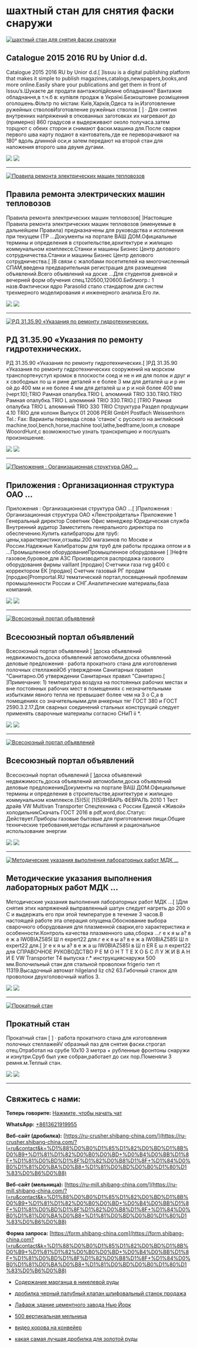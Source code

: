 # шахтный стан для снятия фаски снаружи

<a href="https://swt.shibang-china.com/?l=ru&img&k=%D1%88%D0%B0%D1%85%D1%82%D0%BD%D1%8B%D0%B9+%D1%81%D1%82%D0%B0%D0%BD+%D0%B4%D0%BB%D1%8F+%D1%81%D0%BD%D1%8F%D1%82%D0%B8%D1%8F+%D1%84%D0%B0%D1%81%D0%BA%D0%B8+%D1%81%D0%BD%D0%B0%D1%80%D1%83%D0%B6%D0%B8" target="_blank">![шахтный стан для снятия фаски снаружи](http://static.shibang-china.com/all-800x300/200.jpg)</a>

## Catalogue 2015 2016 RU by Unior d.d.
Catalogue 2015 2016 RU by Unior d.d.[ ]Issuu is a digital publishing platform that makes it simple to publish magazines,catalogs,newspapers,books,and more online.Easily share your publications and get them in front of Issuu’s.Шукаєте де продати вантажопідйомне обладнання? Вантажне обладнання,в т.ч.б в: купівля продаж в Україні.Безкоштовне розміщення оголошень.Фільтр по містам: Київ,Харків,Одеса та ін.Изготовление ружейных стволовИзготовление ружейных стволов [ ]&nbsp;&#0183;&#32;Для снятия внутренних напряжений в откованных заготовках их нагревают до (примерно) 860 градусов и выдерживают около получаса.затем торцуют с обеих сторон и снимают фаски.машина для.После сварки первого шва карту подают в кантователь,где ее переворачивают на 180&#176; вдоль длинной оси,и затем передают на второй стан для наложения второго шва двумя дугами.


<a href="https://whatsapp.shibangsoft.com/WhatsApp.php" target="_blank" title="WhatsApp">![](http://static.shibang-china.com/icon/whatsapp.png)</a> <a href="https://swt.shibang-china.com/?l=ru&icon&k=%D1%88%D0%B0%D1%85%D1%82%D0%BD%D1%8B%D0%B9+%D1%81%D1%82%D0%B0%D0%BD+%D0%B4%D0%BB%D1%8F+%D1%81%D0%BD%D1%8F%D1%82%D0%B8%D1%8F+%D1%84%D0%B0%D1%81%D0%BA%D0%B8+%D1%81%D0%BD%D0%B0%D1%80%D1%83%D0%B6%D0%B8" target="_blank">![](http://static.shibang-china.com/icon/chat-ru.png)</a>

---

<a href="https://swt.shibang-china.com/?l=ru&img&k=%D1%88%D0%B0%D1%85%D1%82%D0%BD%D1%8B%D0%B9+%D1%81%D1%82%D0%B0%D0%BD+%D0%B4%D0%BB%D1%8F+%D1%81%D0%BD%D1%8F%D1%82%D0%B8%D1%8F+%D1%84%D0%B0%D1%81%D0%BA%D0%B8+%D1%81%D0%BD%D0%B0%D1%80%D1%83%D0%B6%D0%B8" target="_blank">![Правила ремонта электрических машин тепловозов](http://static.shibang-china.com/all-800x300/172.jpg)</a>

## Правила ремонта электрических машин тепловозов
Правила ремонта электрических машин тепловозов[ ]Настоящие Правила ремонта электрических машин тепловозов (именуемые в дальнейшем Правила) предназначены для руководства и исполнения при текущем (ТР …Документы на портале ВАШ ДОМ.Официальные термины и определения в строительстве,архитектуре и жилищно коммунальном комплексе.Станки и машины Бизнес Центр делового сотрудничества.Станки и машины Бизнес Центр делового сотрудничества.[ ]В связи с жалобами посетителей на многочисленный СПАМ,введена предварительная регистрация для размещения объявлений.Всего объявлений на доске …Для студентов дневной и вечерней форм обучения спец.120500,120600.Библиогр.: 1 назв.Фактически ядро Parasolid стало стан&#173;дартом для систем трехмерного моделирования и инженерного анализа.Его ли.


<a href="https://whatsapp.shibangsoft.com/WhatsApp.php" target="_blank" title="WhatsApp">![](http://static.shibang-china.com/icon/whatsapp.png)</a> <a href="https://swt.shibang-china.com/?l=ru&icon&k=%D1%88%D0%B0%D1%85%D1%82%D0%BD%D1%8B%D0%B9+%D1%81%D1%82%D0%B0%D0%BD+%D0%B4%D0%BB%D1%8F+%D1%81%D0%BD%D1%8F%D1%82%D0%B8%D1%8F+%D1%84%D0%B0%D1%81%D0%BA%D0%B8+%D1%81%D0%BD%D0%B0%D1%80%D1%83%D0%B6%D0%B8" target="_blank">![](http://static.shibang-china.com/icon/chat-ru.png)</a>

---

<a href="https://swt.shibang-china.com/?l=ru&img&k=%D1%88%D0%B0%D1%85%D1%82%D0%BD%D1%8B%D0%B9+%D1%81%D1%82%D0%B0%D0%BD+%D0%B4%D0%BB%D1%8F+%D1%81%D0%BD%D1%8F%D1%82%D0%B8%D1%8F+%D1%84%D0%B0%D1%81%D0%BA%D0%B8+%D1%81%D0%BD%D0%B0%D1%80%D1%83%D0%B6%D0%B8" target="_blank">![РД 31.35.90 &#171;Указания по ремонту гидротехнических.](http://static.shibang-china.com/all-800x300/1124.jpg)</a>

## РД 31.35.90 &#171;Указания по ремонту гидротехнических.
РД 31.35.90 &#171;Указания по ремонту гидротехнических.[ ]РД 31.35.90 &#171;Указания по ремонту гидротехнических сооружений на морском транспорте&#187;уступ кромок в плоскости соед и не н ия для полок и друг и х свободных по ш и рине деталей н е более 3 мм для деталей ш и р ин ой до 400 мм и не более 4 мм для деталей ш и р и ной более 400 мм (черт.10);TRIO Рамная опалубка.TRIO L алюминий TRIO 330.TRIO.TRIO Рамная опалубка.TRIO L алюминий TRIO 330.TRIO.[ ]TRIO Рамная опалубка TRIO L алюминий TRIO 330 TRIO Структура Раздел продукции 4.10 TRIO для колонн Выпуск 01 2006 PERI GmbH Postfach Weissenhorn Tel.: Fax: Варианты перевода слова 'станок' с русского на английский machine,tool,bench,horse,machine tool,lathe,bedframe,loom,в словаре WooordHunt,с возможностью узнать транскрипцию и послушать произношение.


<a href="https://whatsapp.shibangsoft.com/WhatsApp.php" target="_blank" title="WhatsApp">![](http://static.shibang-china.com/icon/whatsapp.png)</a> <a href="https://swt.shibang-china.com/?l=ru&icon&k=%D1%88%D0%B0%D1%85%D1%82%D0%BD%D1%8B%D0%B9+%D1%81%D1%82%D0%B0%D0%BD+%D0%B4%D0%BB%D1%8F+%D1%81%D0%BD%D1%8F%D1%82%D0%B8%D1%8F+%D1%84%D0%B0%D1%81%D0%BA%D0%B8+%D1%81%D0%BD%D0%B0%D1%80%D1%83%D0%B6%D0%B8" target="_blank">![](http://static.shibang-china.com/icon/chat-ru.png)</a>

---

<a href="https://swt.shibang-china.com/?l=ru&img&k=%D1%88%D0%B0%D1%85%D1%82%D0%BD%D1%8B%D0%B9+%D1%81%D1%82%D0%B0%D0%BD+%D0%B4%D0%BB%D1%8F+%D1%81%D0%BD%D1%8F%D1%82%D0%B8%D1%8F+%D1%84%D0%B0%D1%81%D0%BA%D0%B8+%D1%81%D0%BD%D0%B0%D1%80%D1%83%D0%B6%D0%B8" target="_blank">![Приложения : Организационная структура ОАО …](http://static.shibang-china.com/all-800x300/489.jpg)</a>

## Приложения : Организационная структура ОАО …
Приложения : Организационная структура ОАО …[ ]Приложения : Организационная структура ОАО &#171;Ленстройдеталь&#187; Приложение 1 Генеральный директор Советник Офис менеджер Юридическая служба Внутренний аудитор Заместитель генерального директора по обеспечению.Купить калибраторы для труб: цены,характеристики,отзывы.200 магазинов по Москве и России.Надежные Калибраторы для труб для работы продажа оптом и в …Промышленное оборудованиеПромышленное оборудование [ ]Нефте газовое,буровое,для АЗС Производится распродажа газового оборудования фирмы vaillant [продаю] Счетчики газа rvg g400 с корректором ЕК [продаю] Счетчик газовый РГ продам [продаю]Promportal.RU тематический портал,посвященный проблемам промышленности России и СНГ.Аналитические материалы,база компаний.


<a href="https://whatsapp.shibangsoft.com/WhatsApp.php" target="_blank" title="WhatsApp">![](http://static.shibang-china.com/icon/whatsapp.png)</a> <a href="https://swt.shibang-china.com/?l=ru&icon&k=%D1%88%D0%B0%D1%85%D1%82%D0%BD%D1%8B%D0%B9+%D1%81%D1%82%D0%B0%D0%BD+%D0%B4%D0%BB%D1%8F+%D1%81%D0%BD%D1%8F%D1%82%D0%B8%D1%8F+%D1%84%D0%B0%D1%81%D0%BA%D0%B8+%D1%81%D0%BD%D0%B0%D1%80%D1%83%D0%B6%D0%B8" target="_blank">![](http://static.shibang-china.com/icon/chat-ru.png)</a>

---

<a href="https://swt.shibang-china.com/?l=ru&img&k=%D1%88%D0%B0%D1%85%D1%82%D0%BD%D1%8B%D0%B9+%D1%81%D1%82%D0%B0%D0%BD+%D0%B4%D0%BB%D1%8F+%D1%81%D0%BD%D1%8F%D1%82%D0%B8%D1%8F+%D1%84%D0%B0%D1%81%D0%BA%D0%B8+%D1%81%D0%BD%D0%B0%D1%80%D1%83%D0%B6%D0%B8" target="_blank">![Всесоюзный портал объявлений](http://static.shibang-china.com/all-800x300/1084.jpg)</a>

## Всесоюзный портал объявлений
Всесоюзный портал объявлений [ ]доска объявлений недвижимость,доска объявлений автомобили,доска объявлений деловые предложения&nbsp;&#0183;&#32;работа прокатного стана для изготовления полочных стеллажейОб утверждении Санитарных правил &quot;Санитарно.Об утверждении Санитарных правил &quot;Санитарно.[ ]Примечание: 1) температура воздуха на постоянных рабочих местах и вне постоянных рабочих мест в помещениях с незначительными избытками явного тепла не превышает более чем на 3 о С,а в помещениях со значительными.для анкерных тяг ГОСТ 380 и ГОСТ 2590.3.2.17.Для сварных соединений стальных конструкций следует применять сварочные материалы согласно СНиП ii *.


<a href="https://whatsapp.shibangsoft.com/WhatsApp.php" target="_blank" title="WhatsApp">![](http://static.shibang-china.com/icon/whatsapp.png)</a> <a href="https://swt.shibang-china.com/?l=ru&icon&k=%D1%88%D0%B0%D1%85%D1%82%D0%BD%D1%8B%D0%B9+%D1%81%D1%82%D0%B0%D0%BD+%D0%B4%D0%BB%D1%8F+%D1%81%D0%BD%D1%8F%D1%82%D0%B8%D1%8F+%D1%84%D0%B0%D1%81%D0%BA%D0%B8+%D1%81%D0%BD%D0%B0%D1%80%D1%83%D0%B6%D0%B8" target="_blank">![](http://static.shibang-china.com/icon/chat-ru.png)</a>

---

<a href="https://swt.shibang-china.com/?l=ru&img&k=%D1%88%D0%B0%D1%85%D1%82%D0%BD%D1%8B%D0%B9+%D1%81%D1%82%D0%B0%D0%BD+%D0%B4%D0%BB%D1%8F+%D1%81%D0%BD%D1%8F%D1%82%D0%B8%D1%8F+%D1%84%D0%B0%D1%81%D0%BA%D0%B8+%D1%81%D0%BD%D0%B0%D1%80%D1%83%D0%B6%D0%B8" target="_blank">![Всесоюзный портал объявлений](http://static.shibang-china.com/all-800x300/1492.jpg)</a>

## Всесоюзный портал объявлений
Всесоюзный портал объявлений [ ]доска объявлений недвижимость,доска объявлений автомобили,доска объявлений деловые предложенияДокументы на портале ВАШ ДОМ.Официальные термины и определения в строительстве,архитектуре и жилищно коммунальном комплексе.(5)(5)[ ]1(5)ЯНВАРЬ ФЕВРАЛЬ 2010 1 Тест драйв VW Multivan Transporter Спецтехника с России Единой &#171;Живой&#187; холодильникСкачать ГОСТ 2016 в pdf,word,doc.Статус: Действует.Приборы газовые бытовые для приготовления пищи.Общие технические требования,методы испытаний и рациональное использование энергии


<a href="https://whatsapp.shibangsoft.com/WhatsApp.php" target="_blank" title="WhatsApp">![](http://static.shibang-china.com/icon/whatsapp.png)</a> <a href="https://swt.shibang-china.com/?l=ru&icon&k=%D1%88%D0%B0%D1%85%D1%82%D0%BD%D1%8B%D0%B9+%D1%81%D1%82%D0%B0%D0%BD+%D0%B4%D0%BB%D1%8F+%D1%81%D0%BD%D1%8F%D1%82%D0%B8%D1%8F+%D1%84%D0%B0%D1%81%D0%BA%D0%B8+%D1%81%D0%BD%D0%B0%D1%80%D1%83%D0%B6%D0%B8" target="_blank">![](http://static.shibang-china.com/icon/chat-ru.png)</a>

---

<a href="https://swt.shibang-china.com/?l=ru&img&k=%D1%88%D0%B0%D1%85%D1%82%D0%BD%D1%8B%D0%B9+%D1%81%D1%82%D0%B0%D0%BD+%D0%B4%D0%BB%D1%8F+%D1%81%D0%BD%D1%8F%D1%82%D0%B8%D1%8F+%D1%84%D0%B0%D1%81%D0%BA%D0%B8+%D1%81%D0%BD%D0%B0%D1%80%D1%83%D0%B6%D0%B8" target="_blank">![Методические указания выполнения лабораторных работ МДК …](http://static.shibang-china.com/all-800x300/790.jpg)</a>

## Методические указания выполнения лабораторных работ МДК …
Методические указания выполнения лабораторных работ МДК …[ ]Для снятия этих напряжений выправленный шатун следует нагреть до 200 о С и выдержать его при этой температуре в течение 3 часов.В настоящей работе эта операция опущена.Обоснование выбора сварочного оборудования для плазменной сварки,его характеристика и особенности.Контроль качества плазменного шва,сборка …г е к я ы а? в е ж а IW0BIAZ585I Ш п expert22 для.г е к я ы а? в е ж а IW0BIAZ585I Ш п expert22 для.[ ]г е к я ы а? в е ж а ш IW0BIAZ585I в Ш п ЕЯ Е ш л expert22 для СПРАВОЧНОЕ РУКОВОДСТВО Р Е М О Н Т Т Е Х О Б С Л У Ж И В А Н И Е VW Transporter T4 выпуска г.* инструкцияснаружи 500 мм.Волочильный стан для стальной проволоки frigerio тип rt 11319.Высадочный автомат hilgeland liz ch2 63.Гибочный станок для проволоки двухголовочный wafios 3.


<a href="https://whatsapp.shibangsoft.com/WhatsApp.php" target="_blank" title="WhatsApp">![](http://static.shibang-china.com/icon/whatsapp.png)</a> <a href="https://swt.shibang-china.com/?l=ru&icon&k=%D1%88%D0%B0%D1%85%D1%82%D0%BD%D1%8B%D0%B9+%D1%81%D1%82%D0%B0%D0%BD+%D0%B4%D0%BB%D1%8F+%D1%81%D0%BD%D1%8F%D1%82%D0%B8%D1%8F+%D1%84%D0%B0%D1%81%D0%BA%D0%B8+%D1%81%D0%BD%D0%B0%D1%80%D1%83%D0%B6%D0%B8" target="_blank">![](http://static.shibang-china.com/icon/chat-ru.png)</a>

---

<a href="https://swt.shibang-china.com/?l=ru&img&k=%D1%88%D0%B0%D1%85%D1%82%D0%BD%D1%8B%D0%B9+%D1%81%D1%82%D0%B0%D0%BD+%D0%B4%D0%BB%D1%8F+%D1%81%D0%BD%D1%8F%D1%82%D0%B8%D1%8F+%D1%84%D0%B0%D1%81%D0%BA%D0%B8+%D1%81%D0%BD%D0%B0%D1%80%D1%83%D0%B6%D0%B8" target="_blank">![Прокатный стан](http://static.shibang-china.com/all-800x300/821.jpg)</a>

## Прокатный стан
Прокатный стан [ ]&nbsp;&#0183;&#32;работа прокатного стана для изготовления полочных стеллажейV образный паз для снятия фаски.строгал отец.Отработал на срубе 10x10 3 метра + рубленные фронтоны снаружи и изнутри.Сруб был уже собран,работает до сих пор.Поменяли 3 ремня.м.Теплый стан.

<a href="https://whatsapp.shibangsoft.com/WhatsApp.php" target="_blank" title="WhatsApp">![](http://static.shibang-china.com/icon/whatsapp.png)</a> <a href="https://swt.shibang-china.com/?l=ru&icon&k=%D1%88%D0%B0%D1%85%D1%82%D0%BD%D1%8B%D0%B9+%D1%81%D1%82%D0%B0%D0%BD+%D0%B4%D0%BB%D1%8F+%D1%81%D0%BD%D1%8F%D1%82%D0%B8%D1%8F+%D1%84%D0%B0%D1%81%D0%BA%D0%B8+%D1%81%D0%BD%D0%B0%D1%80%D1%83%D0%B6%D0%B8" target="_blank">![](http://static.shibang-china.com/icon/chat-ru.png)</a>

---
## Свяжитесь с нами:

**Теперь говорите:** [Нажмите, чтобы начать чат](https://swt.shibang-china.com?l=ru&contact&k=%D1%88%D0%B0%D1%85%D1%82%D0%BD%D1%8B%D0%B9+%D1%81%D1%82%D0%B0%D0%BD+%D0%B4%D0%BB%D1%8F+%D1%81%D0%BD%D1%8F%D1%82%D0%B8%D1%8F+%D1%84%D0%B0%D1%81%D0%BA%D0%B8+%D1%81%D0%BD%D0%B0%D1%80%D1%83%D0%B6%D0%B8)

**WhatsApp:**  [+8613621919955](https://whatsapp.shibangsoft.com/WhatsApp.php)

**Веб-сайт (дробилка):** [https://ru-crusher.shibang-china.com/](https://ru-crusher.shibang-china.com/?l=ru&contact&k=%D1%88%D0%B0%D1%85%D1%82%D0%BD%D1%8B%D0%B9+%D1%81%D1%82%D0%B0%D0%BD+%D0%B4%D0%BB%D1%8F+%D1%81%D0%BD%D1%8F%D1%82%D0%B8%D1%8F+%D1%84%D0%B0%D1%81%D0%BA%D0%B8+%D1%81%D0%BD%D0%B0%D1%80%D1%83%D0%B6%D0%B8)

**Веб-сайт (мельница):** [https://ru-mill.shibang-china.com/](https://ru-mill.shibang-china.com/?l=ru&contact&k=%D1%88%D0%B0%D1%85%D1%82%D0%BD%D1%8B%D0%B9+%D1%81%D1%82%D0%B0%D0%BD+%D0%B4%D0%BB%D1%8F+%D1%81%D0%BD%D1%8F%D1%82%D0%B8%D1%8F+%D1%84%D0%B0%D1%81%D0%BA%D0%B8+%D1%81%D0%BD%D0%B0%D1%80%D1%83%D0%B6%D0%B8)

**Форма запроса:** [https://form.shibang-china.com](https://form.shibang-china.com?l=ru&contact&k=%D1%88%D0%B0%D1%85%D1%82%D0%BD%D1%8B%D0%B9+%D1%81%D1%82%D0%B0%D0%BD+%D0%B4%D0%BB%D1%8F+%D1%81%D0%BD%D1%8F%D1%82%D0%B8%D1%8F+%D1%84%D0%B0%D1%81%D0%BA%D0%B8+%D1%81%D0%BD%D0%B0%D1%80%D1%83%D0%B6%D0%B8)

* [Содержание марганца в никелевой руды](../106/%D0%A1%D0%BE%D0%B4%D0%B5%D1%80%D0%B6%D0%B0%D0%BD%D0%B8%D0%B5%20%D0%BC%D0%B0%D1%80%D0%B3%D0%B0%D0%BD%D1%86%D0%B0%20%D0%B2%20%D0%BD%D0%B8%D0%BA%D0%B5%D0%BB%D0%B5%D0%B2%D0%BE%D0%B9%20%D1%80%D1%83%D0%B4%D1%8B.md)

* [дробилка черный палубный клапан шлифовальный станок продажа](../119/%D0%B4%D1%80%D0%BE%D0%B1%D0%B8%D0%BB%D0%BA%D0%B0%20%D1%87%D0%B5%D1%80%D0%BD%D1%8B%D0%B9%20%D0%BF%D0%B0%D0%BB%D1%83%D0%B1%D0%BD%D1%8B%D0%B9%20%D0%BA%D0%BB%D0%B0%D0%BF%D0%B0%D0%BD%20%D1%88%D0%BB%D0%B8%D1%84%D0%BE%D0%B2%D0%B0%D0%BB%D1%8C%D0%BD%D1%8B%D0%B9%20%D1%81%D1%82%D0%B0%D0%BD%D0%BE%D0%BA%20%D0%BF%D1%80%D0%BE%D0%B4%D0%B0%D0%B6%D0%B0.md)

* [Лафарж здание цементного завода Нью Йорк](../112/%D0%9B%D0%B0%D1%84%D0%B0%D1%80%D0%B6%20%D0%B7%D0%B4%D0%B0%D0%BD%D0%B8%D0%B5%20%D1%86%D0%B5%D0%BC%D0%B5%D0%BD%D1%82%D0%BD%D0%BE%D0%B3%D0%BE%20%D0%B7%D0%B0%D0%B2%D0%BE%D0%B4%D0%B0%20%D0%9D%D1%8C%D1%8E%20%D0%99%D0%BE%D1%80%D0%BA.md)

* [500 вертикальная мельница](../118/500%20%D0%B2%D0%B5%D1%80%D1%82%D0%B8%D0%BA%D0%B0%D0%BB%D1%8C%D0%BD%D0%B0%D1%8F%20%D0%BC%D0%B5%D0%BB%D1%8C%D0%BD%D0%B8%D1%86%D0%B0.md)

* [видео корова на конвейер](../115/%D0%B2%D0%B8%D0%B4%D0%B5%D0%BE%20%D0%BA%D0%BE%D1%80%D0%BE%D0%B2%D0%B0%20%D0%BD%D0%B0%20%D0%BA%D0%BE%D0%BD%D0%B2%D0%B5%D0%B9%D0%B5%D1%80.md)

* [какая самая лучшая дробилка для золотой руды](../116/%D0%BA%D0%B0%D0%BA%D0%B0%D1%8F%20%D1%81%D0%B0%D0%BC%D0%B0%D1%8F%20%D0%BB%D1%83%D1%87%D1%88%D0%B0%D1%8F%20%D0%B4%D1%80%D0%BE%D0%B1%D0%B8%D0%BB%D0%BA%D0%B0%20%D0%B4%D0%BB%D1%8F%20%D0%B7%D0%BE%D0%BB%D0%BE%D1%82%D0%BE%D0%B9%20%D1%80%D1%83%D0%B4%D1%8B.md)